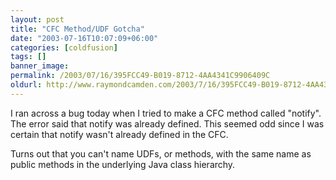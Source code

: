 ```yaml
---
layout: post
title: "CFC Method/UDF Gotcha"
date: "2003-07-16T10:07:09+06:00"
categories: [coldfusion]
tags: []
banner_image: 
permalink: /2003/07/16/395FCC49-B019-8712-4AA4341C9906409C
oldurl: http://www.raymondcamden.com/2003/7/16/395FCC49-B019-8712-4AA4341C9906409C
---
```


I ran across a bug today when I tried to make a CFC method called "notify". The error said that notify was already defined. This seemed odd since I was certain that notify wasn't already defined in the CFC.

Turns out that you can't name UDFs, or methods, with the same name as public methods in the underlying Java class hierarchy.